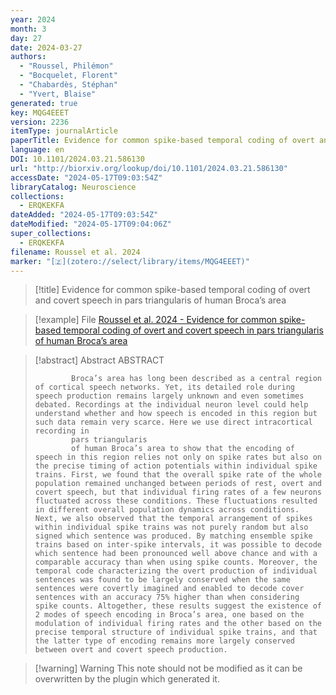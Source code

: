 ```yaml
---
year: 2024
month: 3
day: 27
date: 2024-03-27
authors:
  - "Roussel, Philémon"
  - "Bocquelet, Florent"
  - "Chabardès, Stéphan"
  - "Yvert, Blaise"
generated: true
key: MQG4EEET
version: 2236
itemType: journalArticle
paperTitle: Evidence for common spike-based temporal coding of overt and covert speech in pars triangularis of human Broca’s area
language: en
DOI: 10.1101/2024.03.21.586130
url: "http://biorxiv.org/lookup/doi/10.1101/2024.03.21.586130"
accessDate: "2024-05-17T09:03:54Z"
libraryCatalog: Neuroscience
collections:
  - ERQKEKFA
dateAdded: "2024-05-17T09:03:54Z"
dateModified: "2024-05-17T09:04:06Z"
super_collections:
  - ERQKEKFA
filename: Roussel et al. 2024
marker: "[🇿](zotero://select/library/items/MQG4EEET)"
---
```


> [!title] Evidence for common spike-based temporal coding of overt and covert speech in pars triangularis of human Broca’s area

> [!example] File
> [Roussel et al. 2024 - Evidence for common spike-based temporal coding of overt and covert speech in pars triangularis of human Broca’s area](/Papers/PDFs/Roussel%20et%20al.%202024%20-%20Evidence%20for%20common%20spike-based%20temporal%20coding%20of%20overt%20and%20covert%20speech%20in%20pars%20triangularis%20of%20human%20Broca’s%20area.pdf)

> [!abstract] Abstract
> ABSTRACT
>           
>             Broca’s area has long been described as a central region of cortical speech networks. Yet, its detailed role during speech production remains largely unknown and even sometimes debated. Recordings at the individual neuron level could help understand whether and how speech is encoded in this region but such data remain very scarce. Here we use direct intracortical recording in
>             pars triangularis
>             of human Broca’s area to show that the encoding of speech in this region relies not only on spike rates but also on the precise timing of action potentials within individual spike trains. First, we found that the overall spike rate of the whole population remained unchanged between periods of rest, overt and covert speech, but that individual firing rates of a few neurons fluctuated across these conditions. These fluctuations resulted in different overall population dynamics across conditions. Next, we also observed that the temporal arrangement of spikes within individual spike trains was not purely random but also signed which sentence was produced. By matching ensemble spike trains based on inter-spike intervals, it was possible to decode which sentence had been pronounced well above chance and with a comparable accuracy than when using spike counts. Moreover, the temporal code characterizing the overt production of individual sentences was found to be largely conserved when the same sentences were covertly imagined and enabled to decode cover sentences with an accuracy 75% higher than when considering spike counts. Altogether, these results suggest the existence of 2 modes of speech encoding in Broca’s area, one based on the modulation of individual firing rates and the other based on the precise temporal structure of individual spike trains, and that the latter type of encoding remains more largely conserved between overt and covert speech production.

>[!warning] Warning
> This note should not be modified as it can be overwritten by the plugin which generated it.

